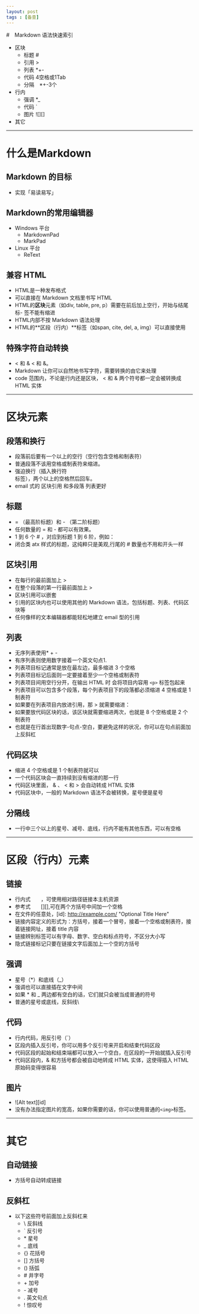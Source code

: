 ```yaml
---
layout: post
tags : [备查]
---
```

#　Markdown 语法快速索引

- 区块
    - 标题 #
    - 引用 >
    - 列表 *+-
    - 代码 4空格或1Tab
    - 分隔　*+-3个
- 行内
    - 强调 *_
    - 代码 `
    - 图片 ![][]  
- 其它

------------------------

# 什么是Markdown 
## Markdown 的目标

- 实现「易读易写」

## Markdown的常用编辑器
- Windows 平台
    - MarkdownPad
    - MarkPad
- Linux 平台
    - ReText

## 兼容 HTML
- HTML是一种发布格式
- 可以直接在 Markdown 文档里书写 HTML
- HTML的**区块**元素（如div, table, pre, p）需要在前后加上空行，开始与结尾标- 签不能有缩进
- HTML内部不按 Markdown 语法处理
- HTML的**区段（行内）**标签（如span, cite, del, a, img）可以直接使用

## 特殊字符自动转换
- < 和 &  &lt; 和 &amp;。
- Markdown 让你可以自然地书写字符，需要转换的由它来处理
- code 范围内，不论是行内还是区块， < 和 & 两个符号都一定会被转换成 HTML 实体

-------------------------------------

# 区块元素
## 段落和换行

- 段落前后要有一个以上的空行（空行包含空格和制表符）
- 普通段落不该用空格或制表符来缩进。
- 强迫换行（插入换行符 <br /> 标签），两个以上的空格然后回车。
- email 式的 区块引用 和多段落 列表更好

## 标题

- = （最高阶标题）和 - （第二阶标题）
- 任何数量的 = 和 - 都可以有效果。
- 1 到 6 个 # ，对应到标题 1 到 6 阶，例如：
- 闭合类 atx 样式的标题，这纯粹只是美观,行尾的 # 数量也不用和开头一样

## 区块引用

- 在每行的最前面加上 > 
- 在整个段落的第一行最前面加上 > 
- 区块引用可以嵌套
- 引用的区块内也可以使用其他的 Markdown 语法，包括标题、列表、代码区块等
- 任何像样的文本编辑器都能轻松地建立 email 型的引用

## 列表

- 无序列表使用* + -
- 有序列表则使用数字接着一个英文句点1. 
- 列表项目标记通常是放在最左边，最多缩进 3 个空格
- 列表项目标记后面则一定要接着至少一个空格或制表符
- 列表项目间用空行分开，在输出 HTML 时 会将项目内容用 `<p>` 标签包起来
- 列表项目可以包含多个段落，每个列表项目下的段落都必须缩进 4 空格或是 1 制表符
- 如果要在列表项目内放进引用，那 > 就需要缩进：
- 如果要放代码区块的话，该区块就需要缩进两次，也就是 8 个空格或是 2 个制表符
- 也就是在行首出现数字-句点-空白，要避免这样的状况，你可以在句点前面加上反斜杠

## 代码区块

- 缩进 4 个空格或是 1 个制表符就可以
- 一个代码区块会一直持续到没有缩进的那一行
- 代码区块里面， & 、 < 和 > 会自动转成 HTML 实体
- 代码区块中，一般的 Markdown 语法不会被转换，星号便是星号

## 分隔线

- 一行中三个以上的星号、减号、底线，行内不能有其他东西，可以有空格

---------------------------------------

# 区段（行内）元素
## 链接

- 行内式　　[]("")，可使用相对路径链接本主机资源  
- 参考式　　[][],可在两个方括号中间加一个空格  
- 在文件的任意处，[id]: http://example.com/  "Optional Title Here"
- 链接内容定义的形式为：方括号，接着一个冒号，接着一个空格或制表符，接着链接网址，接着 title 内容
- 链接辨别标签可以有字母、数字、空白和标点符号，不区分大小写
- 隐式链接标记只要在链接文字后面加上一个空的方括号

## 强调

- 星号（*）和底线（_）
- 强调也可以直接插在文字中间
- 如果 * 和 _ 两边都有空白的话，它们就只会被当成普通的符号
- 普通的星号或底线，反斜线\

## 代码

- 行内代码，用反引号（`）
- 区段内插入反引号，你可以用多个反引号来开启和结束代码区段
- 代码区段的起始和结束端都可以放入一个空白，在区段的一开始就插入反引号
- 代码区段内，& 和方括号都会被自动地转成 HTML 实体，这使得插入 HTML 原始码变得很容易

## 图片

- ![Alt text][id]
- 没有办法指定图片的宽高，如果你需要的话，你可以使用普通的`<img>`标签。

---------------------------------------------------------------
# 其它
## 自动链接

- 方括号自动转成链接


## 反斜杠

- 以下这些符号前面加上反斜杠来
    - \   反斜线
    - `   反引号
    - \*   星号
    - _   底线
    - {}  花括号
    - []  方括号
    - ()  括弧
    - \#   井字号
    - \+   加号
    - \-   减号
    - .   英文句点
    - !   惊叹号
